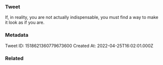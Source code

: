### Tweet
If, in reality, you are not actually indispensable, you must find a way to make it look as if you are.

### Metadata
Tweet ID: 1518621360779673600
Created At: 2022-04-25T16:02:01.000Z

### Related

